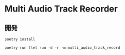 # Multi Audio Track Recorder

## 開発

```shell
poetry install

poetry run flet run -d -r -m multi_audio_track_record
```
